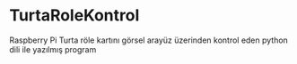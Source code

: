 # TurtaRoleKontrol
Raspberry Pi Turta röle kartını görsel arayüz üzerinden kontrol eden python dili ile yazılmış program
